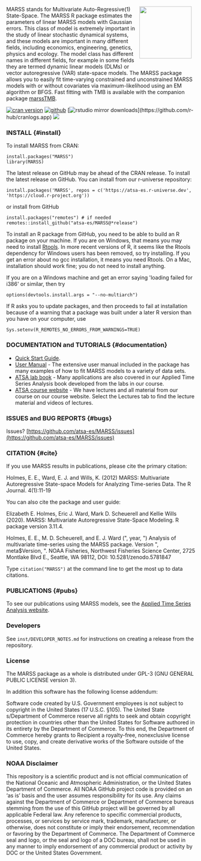 <img src='man/figures/logo.png' align="right" height="139" style="margin:15px 10px"/>

MARSS stands for Multivariate Auto-Regressive(1) State-Space. The MARSS R package estimates the parameters of linear MARSS models with Gaussian errors.  This class of model is extremely important in the study of linear stochastic dynamical systems, and these models are important in many different fields, including economics, engineering, genetics, physics and ecology.  The model class has different names in different fields, for example in some fields they are termed dynamic linear models (DLMs) or vector autoregressive (VAR) state-space models.  The MARSS package allows you to easily fit time-varying constrained and unconstrained MARSS models with or without covariates via maximum-likelihood using an EM algorithm or BFGS. Fast fitting with TMB is available with the companion package [marssTMB](https://atsa-es.github.io/marssTMB/).

[![cran version](https://www.r-pkg.org/badges/version/MARSS)](https://cran.r-project.org/package=MARSS)
[![github](https://img.shields.io/github/v/release/atsa-es/MARSS?color=brightgreen&label=GitHub)](https://github.com/atsa-es/MARSS/releases/latest)
[![rstudio mirror downloads](https://cranlogs.r-pkg.org/badges/grand-total/MARSS?)](https://github.com/r-hub/cranlogs.app)
[![](https://cranlogs.r-pkg.org/badges/MARSS?color=FFD700)](https://www.r-pkg.org/pkg/MARSS)


### INSTALL {#install}

To install MARSS from CRAN:

```
install.packages("MARSS")
library(MARSS)
```

The latest release on GitHub may be ahead of the CRAN release. To install the latest release on GitHub. You can install from our r-universe repository:
```
install.packages('MARSS', repos = c('https://atsa-es.r-universe.dev', 'https://cloud.r-project.org'))
```
or install from GitHub
```
install.packages("remotes") # if needed
remotes::install_github("atsa-es/MARSS@*release")
```

To install an R package from GitHub, you need to be able to build an R package on your machine. If you are on Windows, that means you may need to install [Rtools](https://cran.r-project.org/bin/windows/Rtools/). In more recent versions of R, it seems like the Rtools dependency for Windows users has been removed, so try installing. If you get an error about no gcc installation, it means you need Rtools. On a Mac, installation should work fine; you do not need to install anything.

If you are on a Windows machine and get an error saying 'loading failed for i386' or similar, then try
```
options(devtools.install.args = "--no-multiarch")
```
If R asks you to update packages, and then proceeds to fail at installation because of a warning that a package was built under a later R version than you have on your computer, use
```
Sys.setenv(R_REMOTES_NO_ERRORS_FROM_WARNINGS=TRUE)
```

### DOCUMENTATION and TUTORIALS  {#documentation}

- [Quick Start Guide](https://CRAN.R-project.org/package=MARSS/vignettes/Quick_Start.html).
- [User Manual](https://CRAN.R-project.org/package=MARSS/vignettes/UserGuide.pdf) - The extensive user manual included in the package has many examples of how to fit MARSS models to a variety of data sets.
- [ATSA lab book](https://atsa-es.github.io/atsa-labs/) - Many applications are also covered in our Applied Time Series Analysis book developed from the labs in our course.
- [ATSA course website](https://atsa-es.github.io/atsa/) - We have lectures and all material from our course on our course website. Select the Lectures tab to find the lecture material and videos of lectures.

### ISSUES and BUG REPORTS {#bugs}

Issues? [https://github.com/atsa-es/MARSS/issues](https://github.com/atsa-es/MARSS/issues)

### CITATION  {#cite}

If you use MARSS results in publications, please cite the primary citation:

Holmes, E. E., Ward, E. J. and Wills, K. (2012) MARSS: Multivariate Autoregressive State-space Models for Analyzing Time-series Data. The R Journal. 4(1):11-19

You can also cite the package and user guide:

Elizabeth E. Holmes, Eric J. Ward, Mark D. Scheuerell and Kellie Wills (2020). MARSS:
  Multivariate Autoregressive State-Space Modeling. R package version 3.11.4.
  
Holmes, E. E., M. D. Scheuerell, and E. J. Ward (", year, ") Analysis of multivariate time-series using the MARSS package. Version ", meta$Version, ". NOAA Fisheries, Northwest Fisheries Science Center, 2725 Montlake Blvd E., Seattle, WA 98112, DOI: 10.5281/zenodo.5781847
  
Type `citation("MARSS")` at the command line to get the most up to data citations.

### PUBLICATIONS {#pubs}

To see our publications using MARSS models, see the [Applied Time Series Analysis website](https://atsa-es.github.io/).

### Developers

See `inst/DEVELOPER_NOTES.md` for instructions on creating a release from the repository.

### License

The MARSS package as a whole is distributed under GPL-3 (GNU GENERAL PUBLIC
LICENSE version 3).

In addition this software has the following license addendum:

Software code created by U.S. Government employees is not subject to
copyright in the United States (17 U.S.C. §105). The United State
s/Department of Commerce reserve all rights to seek and obtain copyright
protection in countries other than the United States for Software authored
in its entirety by the Department of Commerce. To this end, the Department
of Commerce hereby grants to Recipient a royalty-free, nonexclusive license
to use, copy, and create derivative works of the Software outside of the
United States.

### NOAA Disclaimer

This repository is a scientific product and is not official communication of the National Oceanic and
Atmospheric Administration, or the United States Department of Commerce. All NOAA GitHub project code is
provided on an ‘as is’ basis and the user assumes responsibility for its use. Any claims against the Department of
Commerce or Department of Commerce bureaus stemming from the use of this GitHub project will be governed
by all applicable Federal law. Any reference to specific commercial products, processes, or services by service
mark, trademark, manufacturer, or otherwise, does not constitute or imply their endorsement, recommendation or
favoring by the Department of Commerce. The Department of Commerce seal and logo, or the seal and logo of a
DOC bureau, shall not be used in any manner to imply endorsement of any commercial product or activity by
DOC or the United States Government.
